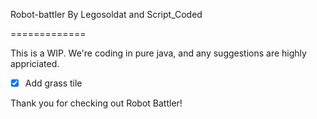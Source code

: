 Robot-battler
By Legosoldat and Script_Coded

=============

This is a WIP.
We're coding in pure java, and any suggestions are highly appriciated.

- [x] Add grass tile

Thank you for checking out Robot Battler!
